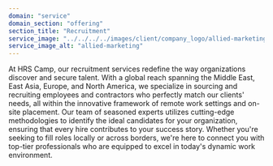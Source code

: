 ```yaml
---
domain: "service"
domain_section: "offering"
section_title: "Recruitment"
service_image: "../../../../images/client/company_logo/allied-marketing.png"
service_image_alt: "allied-marketing"
---
```


At HRS Camp, our recruitment services redefine the way organizations discover and secure talent. With a global reach spanning the Middle East, East Asia, Europe, and North America, we specialize in sourcing and recruiting employees and contractors who perfectly match our clients' needs, all within the innovative framework of remote work settings and on-site placement. Our team of seasoned experts utilizes cutting-edge methodologies to identify the ideal candidates for your organization, ensuring that every hire contributes to your success story. Whether you're seeking to fill roles locally or across borders, we're here to connect you with top-tier professionals who are equipped to excel in today's dynamic work environment.